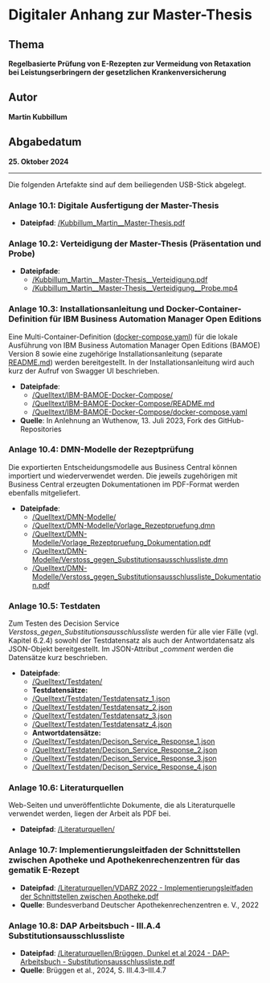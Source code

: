 # Digitaler Anhang zur Master-Thesis

## Thema
**Regelbasierte Prüfung von E-Rezepten zur Vermeidung von Retaxation bei Leistungserbringern der gesetzlichen Krankenversicherung**

## Autor
**Martin Kubbillum**

## Abgabedatum
**25. Oktober 2024**

---

Die folgenden Artefakte sind auf dem beiliegenden USB-Stick abgelegt.

### Anlage 10.1: Digitale Ausfertigung der Master-Thesis
- **Dateipfad**: [/Kubbillum_Martin__Master-Thesis.pdf](./Kubbillum_Martin__Master-Thesis.pdf)

### Anlage 10.2: Verteidigung der Master-Thesis (Präsentation und Probe)
- **Dateipfade**:
	- [/Kubbillum_Martin__Master-Thesis__Verteidigung.pdf](./Kubbillum_Martin__Master-Thesis__Verteidigung.pdf123)   
	- [/Kubbillum_Martin__Master-Thesis__Verteidigung__Probe.mp4](https://github.com/kumatec84/wings.master-thesis/blob/main/Kubbillum_Martin__Master-Thesis__Verteidigung__Probe.mp4) 

### Anlage 10.3: Installationsanleitung und Docker-Container-Definition für IBM Business Automation Manager Open Editions
Eine Multi-Container-Definition ([docker-compose.yaml](./Quelltext/IBM-BAMOE-Docker-Compose/docker-compose.yaml)) für die lokale Ausführung von IBM Business Automation Manager Open Editions (BAMOE) Version 8 sowie eine zugehörige Installationsanleitung (separate [README.md](./Quelltext/IBM-BAMOE-Docker-Compose/README.md)) werden bereitgestellt. In der Installationsanleitung wird auch kurz der Aufruf von Swagger UI beschrieben.
- **Dateipfade**:
	- [/Quelltext/IBM-BAMOE-Docker-Compose/](./Quelltext/IBM-BAMOE-Docker-Compose/)   
	- [/Quelltext/IBM-BAMOE-Docker-Compose/README.md](./Quelltext/IBM-BAMOE-Docker-Compose/README.md)  
	- [/Quelltext/IBM-BAMOE-Docker-Compose/docker-compose.yaml](./Quelltext/IBM-BAMOE-Docker-Compose/docker-compose.yaml)
- **Quelle**: In Anlehnung an Wuthenow, 13. Juli 2023, Fork des GitHub-Repositories

### Anlage 10.4: DMN-Modelle der Rezeptprüfung
Die exportierten Entscheidungsmodelle aus Business Central können importiert und wiederverwendet werden. Die jeweils zugehörigen mit Business Central erzeugten Dokumentationen im PDF-Format werden ebenfalls mitgeliefert.
- **Dateipfade**:
	- [/Quelltext/DMN-Modelle/](./Quelltext/DMN-Modelle/)  
	- [/Quelltext/DMN-Modelle/Vorlage_Rezeptpruefung.dmn](./Quelltext/DMN-Modelle/Vorlage_Rezeptpruefung.dmn)  
	- [/Quelltext/DMN-Modelle/Vorlage_Rezeptpruefung_Dokumentation.pdf](./Quelltext/DMN-Modelle/Vorlage_Rezeptpruefung_Dokumentation.pdf)  
	- [/Quelltext/DMN-Modelle/Verstoss_gegen_Substitutionsausschlussliste.dmn](./Quelltext/DMN-Modelle/Verstoss_gegen_Substitutionsausschlussliste.dmn)  
	- [/Quelltext/DMN-Modelle/Verstoss_gegen_Substitutionsausschlussliste_Dokumentation.pdf](./Quelltext/DMN-Modelle/Verstoss_gegen_Substitutionsausschlussliste_Dokumentation.pdf)

### Anlage 10.5: Testdaten
Zum Testen des Decision Service *Verstoss_gegen_Substitutionsausschlussliste* werden für alle vier Fälle (vgl.  Kapitel 6.2.4) sowohl der Testdatensatz als auch der Antwortdatensatz als JSON-Objekt bereitgestellt. Im JSON-Attribut *_comment* werden die Datensätze kurz beschrieben.
- **Dateipfade**:  
	- [/Quelltext/Testdaten/](./Quelltext/Testdaten/)  
	- **Testdatensätze:**  
	- [/Quelltext/Testdaten/Testdatensatz_1.json](./Quelltext/Testdaten/Testdatensatz_1.json)  
	- [/Quelltext/Testdaten/Testdatensatz_2.json](./Quelltext/Testdaten/Testdatensatz_2.json)  
	- [/Quelltext/Testdaten/Testdatensatz_3.json](./Quelltext/Testdaten/Testdatensatz_3.json)  
	- [/Quelltext/Testdaten/Testdatensatz_4.json](./Quelltext/Testdaten/Testdatensatz_4.json)  
	- **Antwortdatensätze:**  
	- [/Quelltext/Testdaten/Decison_Service_Response_1.json](./Quelltext/Testdaten/Decison_Service_Response_1.json)  
	- [/Quelltext/Testdaten/Decison_Service_Response_2.json](./Quelltext/Testdaten/Decison_Service_Response_2.json)  
	- [/Quelltext/Testdaten/Decison_Service_Response_3.json](./Quelltext/Testdaten/Decison_Service_Response_3.json)  
	- [/Quelltext/Testdaten/Decison_Service_Response_4.json](./Quelltext/Testdaten/Decison_Service_Response_4.json)  
		
### Anlage 10.6: Literaturquellen
Web-Seiten und unveröffentlichte Dokumente, die als Literaturquelle verwendet werden, liegen der Arbeit als PDF bei.
- **Dateipfad**: [/Literaturquellen/](./Literaturquellen/)

### Anlage 10.7: Implementierungsleitfaden der Schnittstellen zwischen Apotheke und Apothekenrechenzentren für das gematik E-Rezept
- **Dateipfad**: [/Literaturquellen/VDARZ 2022 - Implementierungsleitfaden der Schnittstellen zwischen Apotheke.pdf](./Literaturquellen/VDARZ%202022%20-%20Implementierungsleitfaden%20der%20Schnittstellen%20zwischen%20Apotheke.pdf)
- **Quelle**: Bundesverband Deutscher Apothekenrechenzentren e. V., 2022

### Anlage 10.8: DAP Arbeitsbuch - III.A.4 Substitutionsausschlussliste 
- **Dateipfad**: [/Literaturquellen/Brüggen, Dunkel et al 2024 - DAP-Arbeitsbuch - Substitutionsausschlussliste.pdf](./Literaturquellen/Brueggen,%20Dunkel%20et%20al%202024%20-%20DAP-Arbeitsbuch%20-%20Substitutionsausschlussliste.pdf)
- **Quelle**: Brüggen et al., 2024, S. III.4.3–III.4.7
